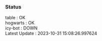 ### Status


table : OK  
hogwarts : OK  
icy-bot : DOWN  
Latest Update : 2023-10-31 15:08:26.997624
